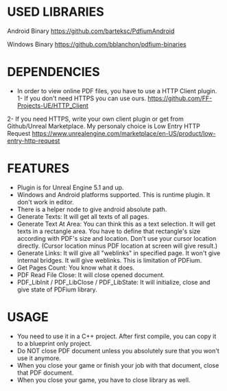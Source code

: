 # USED LIBRARIES
Android Binary
https://github.com/barteksc/PdfiumAndroid

Windows Binary
https://github.com/bblanchon/pdfium-binaries

# DEPENDENCIES
* In order to view online PDF files, you have to use a HTTP Client plugin.<br />
1- If you don't need HTTPS you can use ours.
https://github.com/FF-Projects-UE/HTTP_Client

2- If you need HTTPS, write your own client plugin or get from Github/Unreal Marketplace.
My personaly choice is Low Entry HTTP Request
https://www.unrealengine.com/marketplace/en-US/product/low-entry-http-request

# FEATURES
* Plugin is for Unreal Engine 5.1 and up.
* Windows and Android platforms supported. This is runtime plugin. It don't work in editor. 
* There is a helper node to give android absolute path.
* Generate Texts: It will get all texts of all pages.
* Generate Text At Area: You can think this as a text selection. It will get texts in a rectangle area. You have to define that rectangle's size according with PDF's size and location. Don't use your cursor location directly. (Cursor location minus PDF location at screen will give result.)
* Generate Links: It will give all "weblinks" in specified page. It won't give internal bridges. It will give weblinks. This is limitation of PDFium.
* Get Pages Count: You know what it does.
* PDF Read File Close: It will close opened document.
* PDF_LibInit / PDF_LibClose / PDF_LibState: It will initialize, close and give state of PDFium library.

# USAGE
* You need to use it in a C++ project. After first compile, you can copy it to a blueprint only project.
* Do NOT close PDF document unless you absolutely sure that you won't use it anymore.
* When you close your game or finish your job with that document, close that PDF document.
* When you close your game, you have to close library as well.